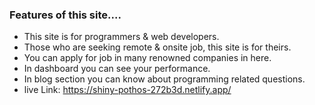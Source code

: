 ### Features of this site....
* This site is for programmers & web developers.
* Those who are seeking remote & onsite job, this site is for theirs.
* You can apply for job in many renowned companies in here.
* In dashboard you can see your performance.
* In blog section you can know about programming related questions.
* live Link: https://shiny-pothos-272b3d.netlify.app/